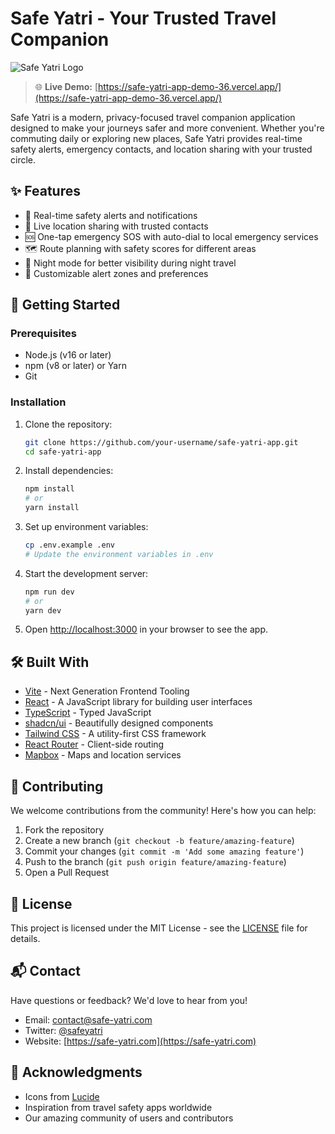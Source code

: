 # Safe Yatri - Your Trusted Travel Companion

![Safe Yatri Logo](https://via.placeholder.com/150x50?text=Safe+Yatri)

> 🌐 **Live Demo:** [https://safe-yatri-app-demo-36.vercel.app/](https://safe-yatri-app-demo-36.vercel.app/)

Safe Yatri is a modern, privacy-focused travel companion application designed to make your journeys safer and more convenient. Whether you're commuting daily or exploring new places, Safe Yatri provides real-time safety alerts, emergency contacts, and location sharing with your trusted circle.

## ✨ Features

- 🚨 Real-time safety alerts and notifications
- 📍 Live location sharing with trusted contacts
- 🆘 One-tap emergency SOS with auto-dial to local emergency services
- 🗺️ Route planning with safety scores for different areas
- 🌙 Night mode for better visibility during night travel
- 🔔 Customizable alert zones and preferences

## 🚀 Getting Started

### Prerequisites

- Node.js (v16 or later)
- npm (v8 or later) or Yarn
- Git

### Installation

1. Clone the repository:
   ```bash
   git clone https://github.com/your-username/safe-yatri-app.git
   cd safe-yatri-app
   ```

2. Install dependencies:
   ```bash
   npm install
   # or
   yarn install
   ```

3. Set up environment variables:
   ```bash
   cp .env.example .env
   # Update the environment variables in .env
   ```

4. Start the development server:
   ```bash
   npm run dev
   # or
   yarn dev
   ```

5. Open [http://localhost:3000](http://localhost:3000) in your browser to see the app.

## 🛠️ Built With

- [Vite](https://vitejs.dev/) - Next Generation Frontend Tooling
- [React](https://reactjs.org/) - A JavaScript library for building user interfaces
- [TypeScript](https://www.typescriptlang.org/) - Typed JavaScript
- [shadcn/ui](https://ui.shadcn.com/) - Beautifully designed components
- [Tailwind CSS](https://tailwindcss.com/) - A utility-first CSS framework
- [React Router](https://reactrouter.com/) - Client-side routing
- [Mapbox](https://www.mapbox.com/) - Maps and location services

## 🤝 Contributing

We welcome contributions from the community! Here's how you can help:

1. Fork the repository
2. Create a new branch (`git checkout -b feature/amazing-feature`)
3. Commit your changes (`git commit -m 'Add some amazing feature'`)
4. Push to the branch (`git push origin feature/amazing-feature`)
5. Open a Pull Request

## 📄 License

This project is licensed under the MIT License - see the [LICENSE](LICENSE) file for details.

## 📬 Contact

Have questions or feedback? We'd love to hear from you!

- Email: contact@safe-yatri.com
- Twitter: [@safeyatri](https://twitter.com/safeyatri)
- Website: [https://safe-yatri.com](https://safe-yatri.com)

## 🙏 Acknowledgments

- Icons from [Lucide](https://lucide.dev/)
- Inspiration from travel safety apps worldwide
- Our amazing community of users and contributors
